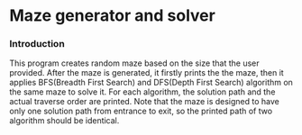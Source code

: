 # Maze generator and solver
<h3>Introduction</h3>
     <p>This program creates random maze based on the size that the user provided. After the maze is generated, it firstly prints the the maze, then it applies BFS(Breadth First Search) and DFS(Depth First Search) algorithm on the same maze to solve it. For each algorithm, the solution path and the actual traverse order are printed. Note that the maze is designed to have only one solution path from entrance to exit, so the printed path of two algorithm should be identical.</p>
